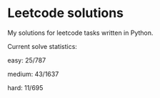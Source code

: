 # Leetcode solutions

My solutions for leetcode tasks written in Python.

Current solve statistics:

easy: 25/787

medium: 43/1637

hard: 11/695